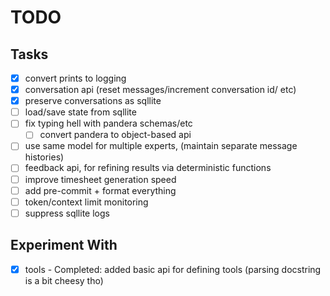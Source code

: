 # TODO

## Tasks

-   [x] convert prints to logging
-   [x] conversation api (reset messages/increment conversation id/ etc)
-   [x] preserve conversations as sqllite
-   [ ] load/save state from sqllite
-   [ ] fix typing hell with pandera schemas/etc
    -   [ ] convert pandera to object-based api
-   [ ] use same model for multiple experts, (maintain separate message histories)
-   [ ] feedback api, for refining results via deterministic functions
-   [ ] improve timesheet generation speed
-   [ ] add pre-commit + format everything
-   [ ] token/context limit monitoring
-   [ ] suppress sqllite logs

## Experiment With

-   [x] tools - Completed: added basic api for defining tools (parsing docstring is a bit cheesy tho)
